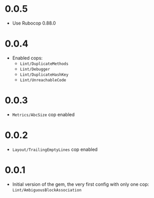 # 0.0.5

- Use Rubocop 0.88.0

# 0.0.4

- Enabled cops:
  - `Lint/DuplicateMethods`
  - `Lint/Debugger`
  - `Lint/DuplicateHashKey`
  - `Lint/UnreachableCode`

# 0.0.3

- `Metrics/AbcSize` cop enabled

# 0.0.2

- `Layout/TrailingEmptyLines` cop enabled

# 0.0.1

- Initial version of the gem, the very first config with only one cop: `Lint/AmbiguousBlockAssociation`
